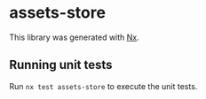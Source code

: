 # assets-store

This library was generated with [Nx](https://nx.dev).

## Running unit tests

Run `nx test assets-store` to execute the unit tests.
